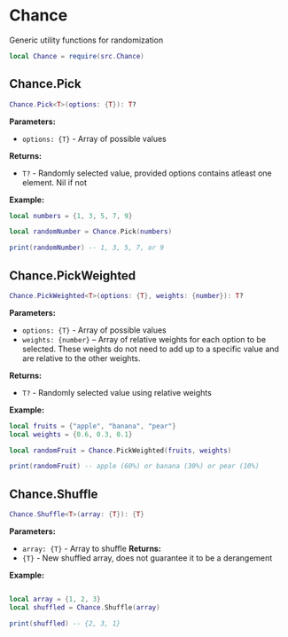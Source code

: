# Chance

Generic utility functions for randomization

```lua
local Chance = require(src.Chance)
```

## Chance.Pick
```lua
Chance.Pick<T>(options: {T}): T?
```

**Parameters:**
- `options: {T}` - Array of possible values

**Returns:** 
- `T?` - Randomly selected value, provided options contains atleast one element.  Nil if not

**Example:**
```lua
local numbers = {1, 3, 5, 7, 9}

local randomNumber = Chance.Pick(numbers)

print(randomNumber) -- 1, 3, 5, 7, or 9

```

## Chance.PickWeighted
```lua
Chance.PickWeighted<T>(options: {T}, weights: {number}): T?
```

**Parameters:**
- `options: {T}` - Array of possible values
- `weights: {number}` – Array of relative weights for each option to be selected. These weights do not need to add up to a specific value and are relative to the other weights.

**Returns:** 
- `T?` - Randomly selected value using relative weights

**Example:**
```lua
local fruits = {"apple", "banana", "pear"}
local weights = {0.6, 0.3, 0.1}

local randomFruit = Chance.PickWeighted(fruits, weights)

print(randomFruit) -- apple (60%) or banana (30%) or pear (10%)

```

## Chance.Shuffle
```lua
Chance.Shuffle<T>(array: {T}): {T}
```

**Parameters:**
- `array: {T}` - Array to shuffle
**Returns:** 
- `{T}` - New shuffled array, does not guarantee it to be a derangement

**Example:**
```lua

local array = {1, 2, 3}
local shuffled = Chance.Shuffle(array)

print(shuffled) -- {2, 3, 1}

```



